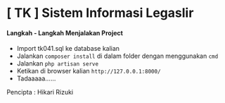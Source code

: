 # [ TK ] Sistem Informasi Legaslir

#### Langkah - Langkah Menjalakan Project

* Import tk041.sql ke database kalian
* Jalankan `composer install` di dalam folder dengan menggunakan `cmd`
* Jalankan `php artisan serve`
* Ketikan di browser kalian `http://127.0.0.1:8000/`
* Tadaaaaa......

Pencipta : Hikari Rizuki
